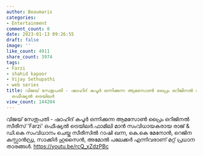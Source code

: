 ```yaml
---
author: Beaumaris
categories:
- Entertainment
comment_count: 0
date: 2023-01-13 09:26:55
draft: false
image: ''
like_count: 4911
share_count: 3974
tags:
- Farzi
- shahid kapoor
- Vijay Sethupathi
- web series
title: വിജയ് സേതുപതി - ഷാഹിദ് കപൂർ ഒന്നിക്കുന്ന ആമസോൺ പ്രൈം ഒറിജിനൽ സീരീസ് 'Farzi'
  ഒഫീഷ്യൽ ട്രെയിലർ
view_count: 144204
---
```


വിജയ് സേതുപതി - ഷാഹിദ് കപൂർ ഒന്നിക്കുന്ന ആമസോൺ പ്രൈം ഒറിജിനൽ സീരീസ് 'Farzi' ഒഫീഷ്യൽ ട്രെയിലർ.ഫാമിലി മാൻ സംവിധായകരായ രാജ് & ഡി.കെ സംവിധാനം ചെയ്ത സീരീസിൽ റാഷി ഖന്ന, കെ.കെ മേനോൻ, റെജിന കസ്സാൻഡ്ര, സാക്കിർ ഹുസൈൻ, അമോൽ പലേക്കർ എന്നിവരാണ് മറ്റ് പ്രധാന താരങ്ങൾ. https://youtu.be/rcQ_xZdzPBc